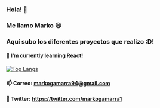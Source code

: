 ### Hola! 👋
### Me llamo Marko 😄
### Aquí subo los diferentes proyectos que realizo :D!

#### 🌱 I’m currently learning React!

[![Top Langs](https://github-readme-stats.vercel.app/api/top-langs/?username=markox21&layout=compact)](https://github.com/markox21/github-readme-stats)

#### 📫 Correo: markogamarra94@gmail.com

#### 💬 Twitter: <url>https://twitter.com/markogamarra1<url>

<!--
**markox21/markox21** is a ✨ _special_ ✨ repository because its `README.md` (this file) appears on your GitHub profile.

Here are some ideas to get you started:

- 🔭 I’m currently working on ...
- 🌱 I’m currently learning ...
- 👯 I’m looking to collaborate on ...
- 🤔 I’m looking for help with ...
- 💬 Ask me about ...
- 📫 How to reach me: ...
- 😄 Pronouns: ...
- ⚡ Fun fact: ...
-->
